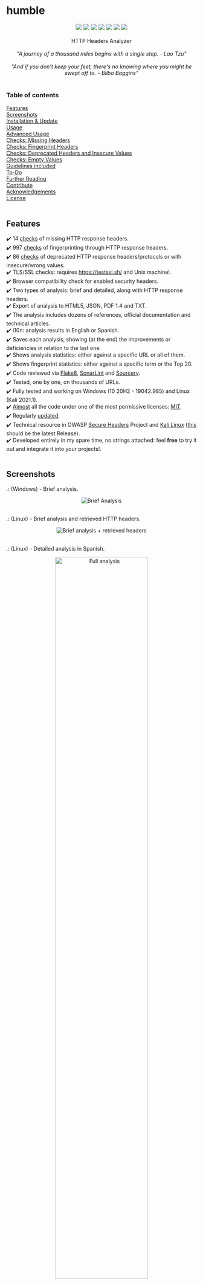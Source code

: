 # humble

<p align=center>
<a target="_blank" href="https://www.python.org/downloads/" title="Minimum Python version required to run this tool"><img src="https://img.shields.io/badge/Python-%3E%3D3.9-blue?labelColor=343b41"></a>
<a target="_blank" href="LICENSE" title="License of this tool"><img src="https://img.shields.io/badge/License-MIT-blue.svg?labelColor=343b41"></a>
<a target="_blank" href="https://github.com/rfc-st/humble/releases" title="Latest release of this tool"><img src="https://img.shields.io/github/v/release/rfc-st/humble?display_name=release&label=Latest%20release&labelColor=343b41"></a>
<a target="_blank" href="https://github.com/rfc-st/humble/commits/master" title="Latest commit of this tool"><img src="https://img.shields.io/badge/Latest_Commit-2023--11--15-blue.svg?labelColor=343b41"></a>
<a target="_blank" href="https://github.com/rfc-st/humble/actions?query=workflow%3ACodeQL" title="Results of the last analysis of this tool with CodeQL"><img src="https://github.com/rfc-st/humble/workflows/CodeQL/badge.svg"></a>
<a target="_blank" href="https://owasp.org/www-project-secure-headers/#div-technical" title="Tool accepted as a technical resource for OWASP"><img src="https://img.shields.io/badge/OWASP-Resource-blue?labelColor=343b41"></a>
<a target="_blank" href="https://www.kali.org/tools/humble/" title="Tool accepted in Kali"><img src="https://img.shields.io/badge/Kali%20Linux-Tool-blue?labelColor=343b41"></a>

<br />
<br />
HTTP Headers Analyzer<br />
<br />
<i>"A journey of a thousand miles begins with a single step. - Lao Tzu"</i>
<br />
<br />
<i>"And if you don't keep your feet, there's no knowing where you might be swept off to. - Bilbo Baggins"</i>
<br />
<br />

### Table of contents

[Features](#features)<br />
[Screenshots](#screenshots)<br />
[Installation & Update](#installation--update)<br />
[Usage](#usage)<br />
[Advanced Usage](#advanced-usage)<br />
[Checks: Missing Headers](#checks-missing-headers)<br />
[Checks: Fingerprint Headers](#checks-fingerprint-headers)<br />
[Checks: Deprecated Headers and Insecure Values](#checks-deprecated-headersprotocols-and-insecure-values)<br />
[Checks: Empty Values](#checks-empty-values)<br />
[Guidelines included](#guidelines-included-to-enable-security-http-headers)<br />
[To-Do](#to-do)<br />
[Further Reading](#further-reading)<br />
[Contribute](#contribute)<br />
[Acknowledgements](#acknowledgements)<br />
[License](#license)<br />
<br />

## Features

:heavy_check_mark: 14 [checks](#checks-missing-headers) of missing HTTP response headers.<br />
:heavy_check_mark: 997 [checks](#checks-fingerprint-headers) of fingerprinting through HTTP response headers.<br />
:heavy_check_mark: 86 [checks](#checks-deprecated-headersprotocols-and-insecure-values) of deprecated HTTP response headers/protocols or with insecure/wrong values.<br />
:heavy_check_mark: TLS/SSL checks: requires https://testssl.sh/ and Unix machine!.<br />
:heavy_check_mark: Browser compatibility check for enabled security headers.<br />
:heavy_check_mark: Two types of analysis: brief and detailed, along with HTTP response headers.<br />
:heavy_check_mark: Export of analysis to HTML5, JSON, PDF 1.4 and TXT.<br />
:heavy_check_mark: The analysis includes dozens of references, official documentation and technical articles.<br />
:heavy_check_mark: i10n: analysis results in English or Spanish.<br />
:heavy_check_mark: Saves each analysis, showing (at the end) the improvements or deficiencies in relation to the last one.<br />
:heavy_check_mark: Shows analysis statistics: either against a specific URL or all of them.<br />
:heavy_check_mark: Shows fingerprint statistics: either against a specific term or the Top 20.<br />
:heavy_check_mark: Code reviewed via <a href="https://marketplace.visualstudio.com/items?itemName=ms-python.flake8" target="_blank">Flake8<a>, <a href="https://marketplace.visualstudio.com/items?itemName=SonarSource.sonarlint-vscode" target="_blank">SonarLint<a> and <a href="https://marketplace.visualstudio.com/items?itemName=sourcery.sourcery" target="_blank">Sourcery<a>.<br />
:heavy_check_mark: Tested, one by one, on thousands of URLs.<br />
:heavy_check_mark: Fully tested and working on Windows (10 20H2 - 19042.985) and Linux (Kali 2021.1).<br />
:heavy_check_mark: <a href="https://github.com/rfc-st/humble/blob/master/additional/fingerprint.txt" target="_blank">Almost<a> all the code under one of the most permissive licenses: <a href="https://github.com/rfc-st/humble/blob/master/LICENSE" target="_blank">MIT<a>.<br />
:heavy_check_mark: Regularly <a href="https://github.com/rfc-st/humble/commits/master" target="_blank">updated</a>.<br />
:heavy_check_mark: Technical resource in OWASP <a href="https://owasp.org/www-project-secure-headers/#div-technical" target="_blank">Secure Headers</a> Project and <a href="https://www.kali.org/tools/humble/" target="_blank">Kali Linux</a> (<a href="https://pkg.kali.org/pkg/humble" target="_blank">this</a> should be the latest Release).<br />
:heavy_check_mark: Developed entirely in my spare time, no strings attached: feel <b>free</b> to try it out and integrate it into your projects!.<br />
<br />

## Screenshots

.: (Windows) - Brief analysis.<br />
<p></p>
<p align="center">
<img src="https://github.com/rfc-st/humble/blob/master/screenshots/humble_b.PNG" alt="Brief Analysis">
</p>
<br />
.: (Linux) - Brief analysis and retrieved HTTP headers.<br />
<p></p>
<p align="center">
<img src="https://github.com/rfc-st/humble/blob/master/screenshots/humble_br.PNG" alt="Brief analysis + retrieved headers">
</p>
<br />
.: (Linux) - Detailed analysis in Spanish.<br />
<p></p>
<p align="center">
<img src="https://github.com/rfc-st/humble/blob/master/screenshots/humble.PNG" alt="Full analysis" width=70% height=70%>
</p>
<br />
<br />
.: (Linux) - TLS/SSL checks (requires https://testssl.sh/ and Unix machine, for now!).<br />
<p></p>
<p align="center">
<img src="https://github.com/rfc-st/humble/blob/master/screenshots/humble_encryption_s.PNG" alt="TLS/SSL analysis" width=70% height=70%>
</p>
<br />
.: (Linux) - List of HTTP fingerprint headers based on a specific term.<br />
<p></p>
<p align="center">
<img src="https://github.com/rfc-st/humble/blob/master/screenshots/humble_fng.jpg" alt="Specific fingerprint headers" width=70% height=70%>
</p>
<br />
.: (Windows) - Detailed analysis saved as PDF. <a href="https://github.com/rfc-st/humble/raw/master/samples/www.spacex.com_headers_20231110.pdf">Example.</a><br />
<p></p>
<p align="center">
<img src="https://github.com/rfc-st/humble/blob/master/screenshots/humble_pdf_s.PNG" alt="Detailed analysis saved as PDF." width=70% height=70%>
</p>
<br />
.: (Linux) - Detailed analysis saved as HTML. <a href="https://htmlpreview.github.io/?https://github.com/rfc-st/humble/blob/master/samples/www.spacex.com_headers_20231110.html">Example.</a><br />
<p></p>
<p align="center">
<img src="https://github.com/rfc-st/humble/blob/master/screenshots/humble_html_s.PNG" alt="Detailed analysis saved as HTML." width=70% height=70%>
</p>
<br />
.: (Linux) - Brief analysis saved as JSON. <a href="https://jsonblob.com/1168976093893222400">Example.</a><br />
<p></p>
<p align="center">
<img src="https://github.com/rfc-st/humble/blob/master/screenshots/humble_json_s.PNG" alt="Detailed analysis saved as JSON." width=70% height=70%>
</p>
<br />
.: (Linux) - Analysis history file: Date, URL, Missing, Fingerprint, Deprecated/Insecure, Empty headers & Total warnings (the four previous totals).<br />
<p></p>
<p align="center">
<img src="https://github.com/rfc-st/humble/blob/master/screenshots/humble_ah.PNG" alt="History of analysis performed">
</p>
<br />
.: (Linux) - Statistics of the analysis performed against a specific URL.<br />
<p></p>
<p align="center">
<img src="https://github.com/rfc-st/humble/blob/master/screenshots/humble_analytics.jpg" alt="Statistics of the analysis performed against a URL">
</p>
<br />
.: (Linux) - Statistics of the analysis performed against all URLs.<br />
<p></p>
<p align="center">
<img src="https://github.com/rfc-st/humble/blob/master/screenshots/humble_global_analytics.jpg" alt="Global statistics of the analysis performed">
</p>
<br />

## Installation & Update

**NOTE**: Python 3.9 or higher is required.

```bash
# install python3 and python3-pip if not exist
(Windows) https://www.python.org/downloads/windows/
(Linux) if not installed by default, install them via, e.g. Synaptic, apt, dnf, yum ...

# install git
(Windows) https://git-scm.com/download/win
(Linux) https://git-scm.com/download/linux

# clone the repository
$ git clone https://github.com/rfc-st/humble.git

# change the working directory to humble
$ cd humble

# install the requirements
$ pip3 install -r requirements.txt

# update humble (every week, inside humble's working directory)
$ git pull

# or download the latest release (every four to five weeks)
https://github.com/rfc-st/humble/releases
```

## Usage

```console
(Windows) $ py humble.py
(Linux)   $ python3 humble.py

usage: humble.py [-h] [-a] [-b] [-e [PATH]] [-f [TERM]] [-g] [-l {es}] [-o {html,json,pdf,txt}] [-r] [-u URL] [-v]

humble (HTTP Headers Analyzer) - https://github.com/rfc-st/humble

options:
  -h, --help              show this help message and exit
  -a                      show statistics of the performed analysis (will be global if '-u URL' is omitted)
  -b                      show a brief analysis (if omitted, a detailed one will be shown)
  -e [PATH]               show TLS/SSL checks; requires the PATH of testssl.sh (https://testssl.sh/); Unix is required (for now)!.
  -f [TERM]               show fingerprint statistics (will be the Top 20 if "TERM", e.g. "Google", is omitted)
  -g                      show guidelines for securing popular web servers/services
  -l {es}                 show the analysis in the indicated language (if omitted, English will be used)
  -o {html,json,pdf,txt}  save analysis to 'URL_headers_yyyymmdd.ext' file (.json files will contain a brief analysis)
  -r                      show full HTTP response headers and a detailed analysis
  -u URL                  schema and URL to analyze. E.g. https://google.com
  -v, --version           show the version of this tool and check for updates
```

## Advanced Usage

.: (Linux) - Show only the analysis summary.<br />

```
$ python3 humble.py -u https://www.spacex.com | grep -A 8 "\!." | sed $'1i \n'
```
<img src="https://github.com/rfc-st/humble/blob/master/screenshots/humble_adv_linux.jpg" alt="Show only the analysis summary (Linux)">


.: (Windows, in Spanish) - show only the analysis summary (PowerShell >= 7 required).<br />

```
$ py humble.py -u https://www.spacex.com -l es | Select-String -Pattern '!.' -Context 1,8 -NoEmphasis
```
<img src="https://github.com/rfc-st/humble/blob/master/screenshots/humble_adv_windows.jpg" alt="Show only the analysis summary (Windows, in Spanish. PowerShell >= 7 required)">


.: (Linux) - Show only the URL, date and analysis summary.<br />

```
$ python3 humble.py -u https://www.spacex.com | grep -A7 -E "0. Info|\!." | grep -v "^\[1\." | sed 's/[--]//g' | sed -e '/./b' -e :n -e 'N;s/\n$//;tn' | sed $'1i \n'
```
<img src="https://github.com/rfc-st/humble/blob/master/screenshots/humble_adv_linux_2.jpg" alt="Show URL, date and the analysis summary (Linux)">


.: (Linux) - Show only the deprecated headers/protocols and insecure values.<br />

```
$ python3 humble.py -u https://www.spacex.com | sed '/3. /,/4. /!d' | sed '$d' | sed $'1i \n'
```
<img src="https://github.com/rfc-st/humble/blob/master/screenshots/humble_adv_linux_3.jpg" alt="Show only the deprecated headers/protocols and insecure values (Linux)">


.: (Linux) - Check for HTTP client errors (4XX).<br />

```
$ python3 humble.py -u https://block.fiverr.com | grep -A1 -B5 'Note : \|Nota : ' --color=never
```
<img src="https://github.com/rfc-st/humble/blob/master/screenshots/humble_adv_linux_4.jpg" alt="Check for HTTP client errors (4XX) (Linux)">


.: (Linux) - Analyze multiple URLs and save the results as PDFs.<br />

```
$ datasets=('https://facebook.com' 'https://www.microsoft.com' 'https://www.spacex.com'); for dataset in "${datasets[@]}"; do python3 humble.py -u "$dataset" -o pdf; done
```
<img src="https://github.com/rfc-st/humble/blob/master/screenshots/humble_adv_linux_5.jpg" alt="Analyze multiple URLs and save the results as PDFs">


## Checks: Missing Headers
<details>

<br />

<summary>Show / Hide</summary>

||||
| ------------- | ------------- | ------------- |
| `Cache-Control` | `Clear-Site-Data` | `Content-Type` |
| `Content-Security-Policy` | `Cross-Origin-Embedder-Policy` | `Cross-Origin-Opener-Policy` |
| `Cross-Origin-Resource-Policy` | `NEL` | `Permissions-Policy` |
| `Referrer-Policy` | `Strict-Transport-Security` | `X-Content-Type-Options` |
| `X-Frame-Options` | `X-Permitted-Cross-Domain-Policies` ||
||||

</details>

## Checks: Fingerprint headers

Check <a href="https://github.com/rfc-st/humble/blob/master/additional/fingerprint.txt">this</a> file.

## Checks: Deprecated headers/protocols and insecure values

Check <a href="https://github.com/rfc-st/humble/blob/master/additional/insecure.txt">this</a> file.

## Checks: Empty values

Any HTTP response header.

## Guidelines included to enable security HTTP headers
* Amazon AWS
* Apache HTTP Server
* Cloudflare
* MaxCDN
* Microsoft Internet Information Services
* Nginx

## To-do

- [ ] Add more header/value checks (only security-oriented)
- [ ] Google Style Python Docstrings and maybe documentation via Sphinx.

## Further reading

https://caniuse.com/<br />
https://developer.mozilla.org/en-US/docs/Web/HTTP/Headers<br />
https://github.com/search?q=http+headers+analyze<br />
https://github.com/search?q=http+headers+secure<br />
https://github.com/search?q=http+headers+security<br />
https://owasp.org/www-project-secure-headers/<br />
https://securityheaders.com/<br />
https://scotthelme.co.uk/<br />
https://webtechsurvey.com/common-response-headers<br />
https://www.w3.org<br />

## Contribute
* Report a <a href="https://github.com/rfc-st/humble/issues/new?assignees=&labels=&template=bug_report.md&title=">Bug</a>.
* Create a <a href="https://github.com/rfc-st/humble/issues/new?assignees=&labels=&template=feature_request.md&title=">Feature request</a>.
* Report a <a href="https://github.com/rfc-st/humble/security/policy">Security Vulnerability</a>.
* Send me an email with your suggestions!: rafael.fcucalon@gmail.com

Thanks for your time!! :).

## Acknowledgements
* <a href="https://github.com/Azathothas">Azathothas</a> for reporting <a href="https://github.com/rfc-st/humble/issues/4">this</a> bug.
* <a href="https://github.com/bulaktm">bulaktm</a> for <a href="https://github.com/rfc-st/humble/issues/5">this</a> suggestion.
* <a href="https://www.linkedin.com/in/david-boronat/">David</a>, for believing in the usefulness of this tool.
* <a href="https://www.linkedin.com/in/eduardo-boronat/">Eduardo</a>, for making possible the first Demo and for the example <i>"(Linux) - Analyze multiple URLs and save the results as PDFs"</i>.
* <a href="https://github.com/gl4nce">gl4nce</a> for <a href="https://github.com/rfc-st/humble/issues/6">this</a> suggestion.
* İDRİS BUDAK for reporting the need to <a href="https://github.com/rfc-st/humble/commit/f85dd7811859fd2e403a0ecd848b21db20949841">this</a> check.
* <a href="https://github.com/manuel-sommer">manuel-sommer</a> for <a href="https://github.com/rfc-st/humble/issues/8">this</a> and <a href="https://github.com/rfc-st/humble/issues/10">this</a> suggestions.

## License

MIT © 2020-2023 Rafa 'Bluesman' Faura (rafael.fcucalon@gmail.com)<br/>
Original Creator - Rafa 'Bluesman' Faura (rafael.fcucalon@gmail.com)
